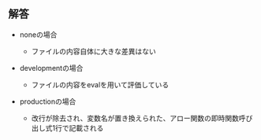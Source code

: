 ## 解答

- noneの場合
  - ファイルの内容自体に大きな差異はない

- developmentの場合
  - ファイルの内容をevalを用いて評価している

- productionの場合
  - 改行が除去され、変数名が置き換えられた、アロー関数の即時関数呼び出し式1行で記載される